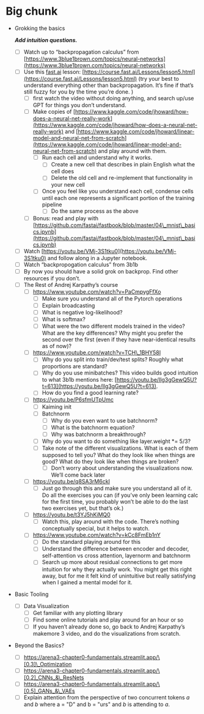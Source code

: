 # Big chunk

*   Grokking the basics

    _**Add intuition questions.**_

    * [ ] Watch up to “backpropagation calculus” from [https://www.3blue1brown.com/topics/neural-networks](https://www.3blue1brown.com/topics/neural-networks)
    * [ ] Use this [fast.ai](http://fast.ai) lesson: [https://course.fast.ai/Lessons/lesson5.html](https://course.fast.ai/Lessons/lesson5.html) (try your best to understand everything other than backpropagation. It’s fine if that’s still fuzzy for you by the time you’re done. )
      * [ ] first watch the video without doing anything, and search up/use GPT for things you don’t understand.
      * [ ] Make copies of [https://www.kaggle.com/code/jhoward/how-does-a-neural-net-really-work](https://www.kaggle.com/code/jhoward/how-does-a-neural-net-really-work) and [https://www.kaggle.com/code/jhoward/linear-model-and-neural-net-from-scratch](https://www.kaggle.com/code/jhoward/linear-model-and-neural-net-from-scratch) and play around with them.
        * [ ] Run each cell and understand why it works.
          * [ ] Create a new cell that describes in plain English what the cell does
          * [ ] Delete the old cell and re-implement that functionality in your new cell
        * [ ] Once you feel like you understand each cell, condense cells until each one represents a significant portion of the training pipeline
          * [ ] Do the same process as the above
      * [ ] Bonus: read and play with [https://github.com/fastai/fastbook/blob/master/04\_mnist\_basics.ipynb](https://github.com/fastai/fastbook/blob/master/04\_mnist\_basics.ipynb)
    * [ ] Watch [https://youtu.be/VMj-3S1tku0](https://youtu.be/VMj-3S1tku0) and follow along in a Jupyter notebook.
    * [ ] Watch “backpropogation calculus” from 3b1b
    * [ ] By now you should have a solid grok on backprop. Find other resources if you don’t.
    * [ ] The Rest of Andrej Karpathy’s course
      * [ ] https://www.youtube.com/watch?v=PaCmpygFfXo
        * [ ] Make sure you understand all of the Pytorch operations
        * [ ] Explain broadcasting
        * [ ] What is negative log-likelihood?
        * [ ] What is softmax?
        * [ ] What were the two different models trained in the video? What are the key differences? Why might you prefer the second over the first (even if they have near-identical results as of now)?
      * [ ] https://www.youtube.com/watch?v=TCH\_1BHY58I
        * [ ] Why do you split into train/dev/test splits? Roughly what proportions are standard?
        * [ ] Why do you use minibatches? This video builds good intuition to what 3b1b mentions here: [https://youtu.be/Ilg3gGewQ5U?t=613](https://youtu.be/Ilg3gGewQ5U?t=613).
        * [ ] How do you find a good learning rate?
      * [ ] https://youtu.be/P6sfmUTpUmc
        * [ ] Kaiming init
        * [ ] Batchnorm
          * [ ] Why do you even want to use batchnorm?
          * [ ] What is the batchnorm equation?
          * [ ] Why was batchnorm a breakthrough?
        * [ ] Why do you want to do something like layer.weight \*= 5/3?
        * [ ] Take note of the different visualizations. What is each of them supposed to tell you? What do they look like when things are good? What do they look like when things are broken?
          * [ ] Don’t worry about understanding the visualizations now. We’ll come back later
      * [ ] https://youtu.be/q8SA3rM6ckI
        * [ ] Just go through this and make sure you understand all of it. Do all the exercises you can (if you’ve only been learning calc for the first time, you probably won’t be able to do the last two exercises yet, but that’s ok.)
      * [ ] https://youtu.be/t3YJ5hKiMQ0
        * [ ] Watch this, play around with the code. There’s nothing conceptually special, but it helps to watch.
      * [ ] https://www.youtube.com/watch?v=kCc8FmEb1nY
        * [ ] Do the standard playing around for this
        * [ ] Understand the difference between encoder and decoder, self-attention vs cross attention, layernorm and batchnorm
        * [ ] Search up more about residual connections to get more intuition for why they actually work. You might get this right away, but for me it felt kind of unintuitive but really satisfying when I gained a mental model for it.
* Basic Tooling
  * [ ] Data Visualization
    * [ ] Get familiar with any plotting library
    * [ ] Find some online tutorials and play around for an hour or so
    * [ ] If you haven’t already done so, go back to Andrej Karpathy’s makemore 3 video, and do the visualizations from scratch.
* Beyond the Basics?
  * [ ] https://arena3-chapter0-fundamentals.streamlit.app/\[0.3]\_Optimization
  * [ ] https://arena3-chapter0-fundamentals.streamlit.app/\[0.2]_CNNs_&\_ResNets
  * [ ] https://arena3-chapter0-fundamentals.streamlit.app/\[0.5]_GANs_&\_VAEs
  * [ ] Explain attention from the perspective of two concurrent tokens _a_ and _b_ where a = "D" and b = "urs" and _b_ is attending to _a_.
